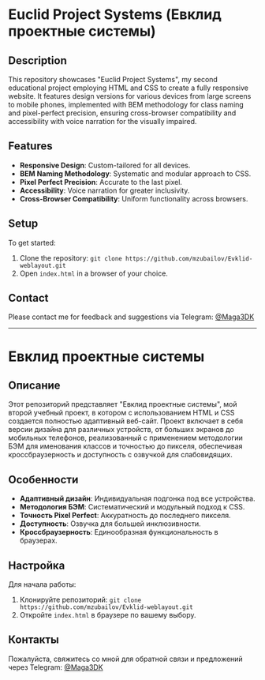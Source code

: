 # Euclid Project Systems (Евклид проектные системы)

## Description

This repository showcases "Euclid Project Systems", my second educational project employing HTML and CSS to create a fully responsive website. It features design versions for various devices from large screens to mobile phones, implemented with BEM methodology for class naming and pixel-perfect precision, ensuring cross-browser compatibility and accessibility with voice narration for the visually impaired.

## Features

- **Responsive Design**: Custom-tailored for all devices.
- **BEM Naming Methodology**: Systematic and modular approach to CSS.
- **Pixel Perfect Precision**: Accurate to the last pixel.
- **Accessibility**: Voice narration for greater inclusivity.
- **Cross-Browser Compatibility**: Uniform functionality across browsers.

## Setup

To get started:
1. Clone the repository: `git clone https://github.com/mzubailov/Evklid-weblayout.git`
2. Open `index.html` in a browser of your choice.

## Contact

Please contact me for feedback and suggestions via Telegram: [@Maga3DK](https://t.me/Maga3DK)

---

# Евклид проектные системы

## Описание

Этот репозиторий представляет "Евклид проектные системы", мой второй учебный проект, в котором с использованием HTML и CSS создается полностью адаптивный веб-сайт. Проект включает в себя версии дизайна для различных устройств, от больших экранов до мобильных телефонов, реализованный с применением методологии БЭМ для именования классов и точностью до пикселя, обеспечивая кроссбраузерность и доступность с озвучкой для слабовидящих.

## Особенности

- **Адаптивный дизайн**: Индивидуальная подгонка под все устройства.
- **Методология БЭМ**: Систематический и модульный подход к CSS.
- **Точность Pixel Perfect**: Аккуратность до последнего пикселя.
- **Доступность**: Озвучка для большей инклюзивности.
- **Кроссбраузерность**: Единообразная функциональность в браузерах.

## Настройка

Для начала работы:
1. Клонируйте репозиторий: `git clone https://github.com/mzubailov/Evklid-weblayout.git`
2. Откройте `index.html` в браузере по вашему выбору.

## Контакты

Пожалуйста, свяжитесь со мной для обратной связи и предложений через Telegram: [@Maga3DK](https://t.me/Maga3DK)
